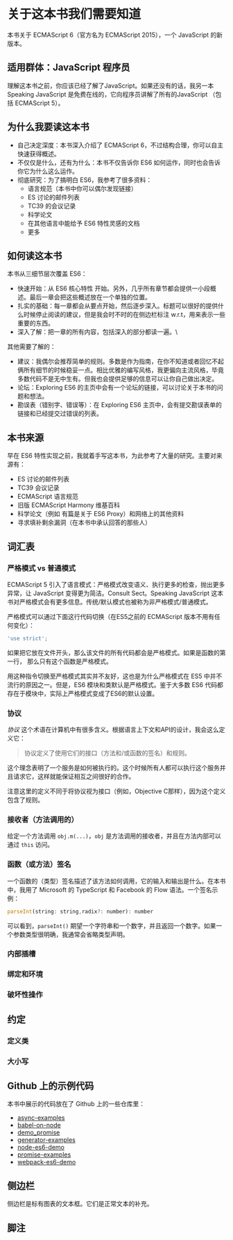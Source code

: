 # 关于这本书我们需要知道

本书关于 ECMAScript 6（官方名为 ECMAScript 2015），一个 JavaScript 的新版本。

## 适用群体：JavaScript 程序员

理解这本书之前，你应该已经了解了JavaScript。如果还没有的话，我另一本 Speaking JavaScript 是免费在线的，它向程序员讲解了所有的JavaScript （包括 ECMAScript 5）。

## 为什么我要读这本书

* 自己决定深度：本书深入介绍了 ECMAScript 6，不过结构合理，你可以自主快速获得概述。
* 不仅仅是什么，还有为什么：本书不仅告诉你 ES6 如何运作，同时也会告诉你它为什么这么运作。
* 彻底研究：为了搞明白 ES6，我参考了很多资料：
  * 语言规范（本书中你可以偶尔发现链接）
  * ES 讨论的邮件列表
  * TC39 的会议记录
  * 科学论文
  * 在其他语言中能给予 ES6 特性灵感的文档
  * 更多

## 如何读这本书

本书从三细节层次覆盖 ES6：

* 快速开始：从 ES6 核心特性 开始。另外，几乎所有章节都会提供一小段概述。最后一章会把这些概述放在一个单独的位置。
* 扎实的基础：每一章都会从要点开始，然后逐步深入。标题可以很好的提供什么时候停止阅读的建议，但是我会时不时的在侧边栏标注 w.r.t，用来表示一些重要的东西。
* 深入了解：把一章的所有内容，包括深入的部分都读一遍。\


其他需要了解的：

* 建议：我偶尔会推荐简单的规则。多数是作为指南，在你不知道或者回忆不起俩所有细节的时候稳妥一点。相比优雅的编写风格，我更偏向主流风格，毕竟多数代码不是无中生有。但我也会提供足够的信息可以让你自己做出决定。
* 论坛：Exploring ES6 的主页中会有一个论坛的链接，可以讨论关于本书的问题和想法。
* 勘误表（错别字、错误等）：在 Exploring ES6 主页中，会有提交勘误表单的链接和已经提交过错误的列表。

## 本书来源

早在 ES6 特性实现之前，我就着手写这本书，为此参考了大量的研究。主要对来源有：

* ES 讨论的邮件列表
* TC39 会议记录
* ECMAScript 语言规范
* 旧版 ECMAScript Harmony 维基百科
* 科学论文（例如 有篇是关于 ES6 Proxy）和网络上的其他资料
* 寻求填补剩余漏洞（在本书中承认回答的那些人）

## 词汇表

### 严格模式 vs 普通模式

ECMAScript 5 引入了语言模式：严格模式改变语义、执行更多的检查，抛出更多异常，让 JavaScript 变得更为简洁。Consult Sect。Speaking JavaScript 这本书对严格模式会有更多信息。传统/默认模式也被称为非严格模式/普通模式。

严格模式可以通过下面这行代码切换（在ES5之前的 ECMAScript 版本不用有任何变化）：

```javascript
'use strict';
```

如果把它放在文件开头，那么该文件的所有代码都会是严格模式。如果是函数的第一行， 那么只有这个函数是严格模式。

用这种指令切换至严格模式其实并不友好，这也是为什么严格模式在 ES5 中并不流行的原因之一。但是，ES6 模块和类默认是严格模式。鉴于大多数 ES6 代码都存在于模块中，实际上严格模式变成了ES6的默认设置。

### 协议

_协议_ 这个术语在计算机中有很多含义。根据语言上下文和API的设计，我会这么定义它：

> 协议定义了使用它们的接口（方法和/或函数的签名）和规则。

这个理念表明了一个服务是如何被执行的。这个时候所有人都可以执行这个服务并且请求它，这样就能保证相互之间很好的合作。

注意这里的定义不同于将协议视为接口（例如，Objective C那样），因为这个定义包含了规则。

### 接收者（方法调用的）

给定一个方法调用 `obj.m(...)`，`obj` 是方法调用的接收者，并且在方法内部可以通过 `this` 访问。

### 函数（或方法）签名

一个函数的（类型）签名描述了该方法如何调用，它的输入和输出是什么。在本书中，我用了 Microsoft 的 TypeScript 和 Facebook 的 Flow 语法。一个签名示例：

```javascript
parseInt(string: string,radix?: number): number
```

可以看到，`parseInt()` 期望一个字符串和一个数字，并且返回一个数字。如果一个参数类型很明确，我通常会省略类型声明。

### 内部插槽

### 绑定和环境

### 破坏性操作



## 约定

### 定义类

### 大小写

## Github 上的示例代码

本书中展示的代码放在了 Github 上的一些仓库里：

* [async-examples](https://github.com/rauschma/async-examples)
* [babel-on-node](https://github.com/rauschma/babel-on-node)
* [demo\_promise](https://github.com/rauschma/demo\_promise)
* [generator-examples](https://github.com/rauschma/generator-examples)
* [node-es6-demo](https://github.com/rauschma/node-es6-demo)
* [promise-examples](https://github.com/rauschma/promise-examples)
* [webpack-es6-demo](https://github.com/rauschma/webpack-es6-demo)

## 侧边栏

侧边栏是标有图表的文本框。它们是正常文本的补充。

## 脚注

